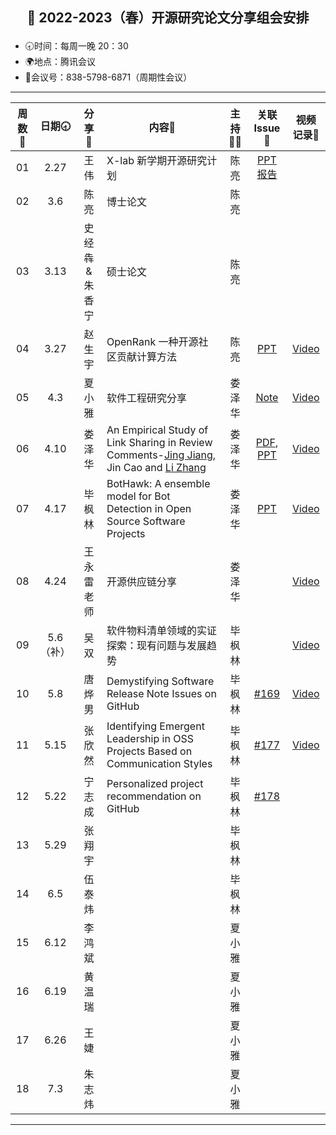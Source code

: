 ## <p align="center">🌷 2022-2023（春）开源研究论文分享组会安排</p>

- 🕣时间：每周一晚 20：30
- 🌍地点：腾讯会议
- 📠会议号：838-5798-6871（周期性会议）


****


| 周数📆| 日期🕣| 分享🙋 | 内容📒                                                       | 主持💂‍♂️ |   关联 Issue📌   | 视频记录🎥 |
| :---: | :---: | :----: | ------------------------------------------------------------ | :----: | :---------------: | :--------: |
|  01   | 2.27 |  王 伟 | X-lab 新学期开源研究计划                                        | 陈亮   |   [PPT 报告](https://xlab2017.yuque.com/msdpvs/mif83s/30414909)                 |            |
|  02   | 3.6  | 陈亮   | 博士论文   | 陈亮 |  |  |
|  03   | 3.13 | 史经犇 & 朱香宁 | 硕士论文 | 陈亮 |  |  |
|  04   | 3.27 | 赵生宇 | OpenRank 一种开源社区贡献计算方法 | 陈亮 | [PPT](https://xlab2017.yuque.com/msdpvs/mif83s/30675534) | [Video](https://www.bilibili.com/video/BV1kk4y1478h/) |
|  05   | 4.3 | 夏小雅 | 软件工程研究分享 | 娄泽华 | [Note](https://xlab2017.yuque.com/me1x4f/opensource/ypgk1xax9ni5bsge) | [Video](https://www.bilibili.com/video/BV1vX4y1k7yf/) |
|  06   | 4.10  | 娄泽华 | An Empirical Study of Link Sharing in Review Comments-[Jing Jiang](https://sei.buaa.edu.cn/info/1082/1121.htm), Jin Cao and [Li Zhang](https://shi.buaa.edu.cn/06453/zh_CN/lwcg/21887/list/index.htm) | 娄泽华 |[PDF](https://link.springer.com/content/pdf/10.1007/978-981-15-0310-8_7.pdf?pdf=inline%20link), [PPT](https://xlab2017.yuque.com/msdpvs/mif83s/30683280)| [Video](https://www.bilibili.com/video/BV1rM411N7RQ/) |
|  07   | 4.17 | 毕枫林 | BotHawk: A ensemble model for Bot Detection in Open Source Software Projects | 娄泽华 | [PPT](https://xlab2017.yuque.com/msdpvs/mif83s/30728975) | [Video](https://www.bilibili.com/video/BV1ha4y1P79w/) |
|  08   | 4.24 | 王永雷老师 | 开源供应链分享 | 娄泽华 |  | [Video](https://www.bilibili.com/video/BV1no4y1L7X7/)  |
|  09   | 5.6（补）| 吴双 | 软件物料清单领域的实证探索：现有问题与发展趋势 | 毕枫林 |  | [Video](https://www.bilibili.com/video/BV13M4y1b75f) |
|  10   | 5.8 | 唐烨男 | Demystifying Software Release Note Issues on GitHub | 毕枫林 | [#169](https://github.com/X-lab2017/open-research/issues/169) | [Video](https://www.bilibili.com/video/BV1no4y1c7CP/) |
|  11   | 5.15 | 张欣然 | Identifying Emergent Leadership in OSS Projects Based on Communication Styles | 毕枫林 | [#177](https://github.com/X-lab2017/open-research/issues/177) | [Video](https://www.bilibili.com/video/BV1Bu411t7Fu/) |
|  12   | 5.22 | 宁志成 | Personalized project recommendation on GitHub | 毕枫林 | [#178](https://github.com/X-lab2017/open-research/issues/178) |   |
|  13   | 5.29 | 张翔宇 |  | 毕枫林 |  |  |
|  14   | 6.5 | 伍泰炜 |   | 毕枫林 |   |  |
|  15   | 6.12  | 李鸿斌 |    |夏小雅  |  |   |
|  16   | 6.19 | 黄温瑞 |    | 夏小雅 |  |   |
|  17   | 6.26 | 王婕 |    | 夏小雅 |  |  |
|  18   | 7.3 | 朱志炜 |    | 夏小雅 |  |  |

****
